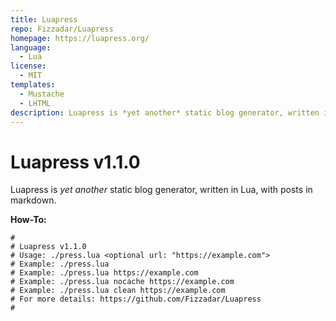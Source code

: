 ```yaml
---
title: Luapress
repo: Fizzadar/Luapress
homepage: https://luapress.org/
language:
  - Lua
license:
  - MIT
templates:
  - Mustache
  - LHTML
description: Luapress is *yet another* static blog generator, written in Lua.
---
```


# Luapress v1.1.0

Luapress is _yet another_ static blog generator, written in Lua, with posts in markdown.

**How-To:**

    #
    # Luapress v1.1.0
    # Usage: ./press.lua <optional url: "https://example.com">
    # Example: ./press.lua
    # Example: ./press.lua https://example.com
    # Example: ./press.lua nocache https://example.com
    # Example: ./press.lua clean https://example.com
    # For more details: https://github.com/Fizzadar/Luapress
    #
